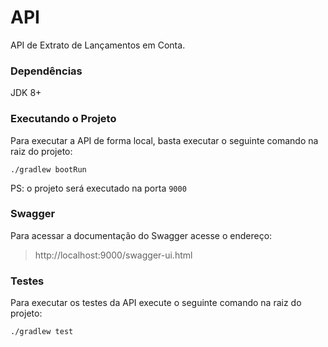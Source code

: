 # API

API de Extrato de Lançamentos em Conta.

### Dependências

JDK 8+

### Executando o Projeto

Para executar a API de forma local, basta executar o seguinte comando na raiz do projeto:

```shell script
./gradlew bootRun
```

PS: o projeto será executado na porta `9000`

### Swagger

Para acessar a documentação do Swagger acesse o endereço:

> http://localhost:9000/swagger-ui.html

### Testes

Para executar os testes da API execute o seguinte comando na raiz do projeto:

```shell script
./gradlew test
```
